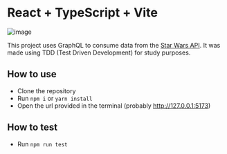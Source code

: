 # React + TypeScript + Vite
![image](https://github.com/leonasouza/swapi-graphql/assets/55172899/c45378c2-5add-49fe-af45-9a37e6b40c04)

This project uses GraphQL to consume data from the [Star Wars API](https://swapi.dev/). It was made using TDD (Test Driven Development) for study purposes.

## How to use

- Clone the repository
- Run `npm i` or `yarn install`
- Open the url provided in the terminal (probably http://127.0.0.1:5173)

## How to test

- Run `npm run test`

